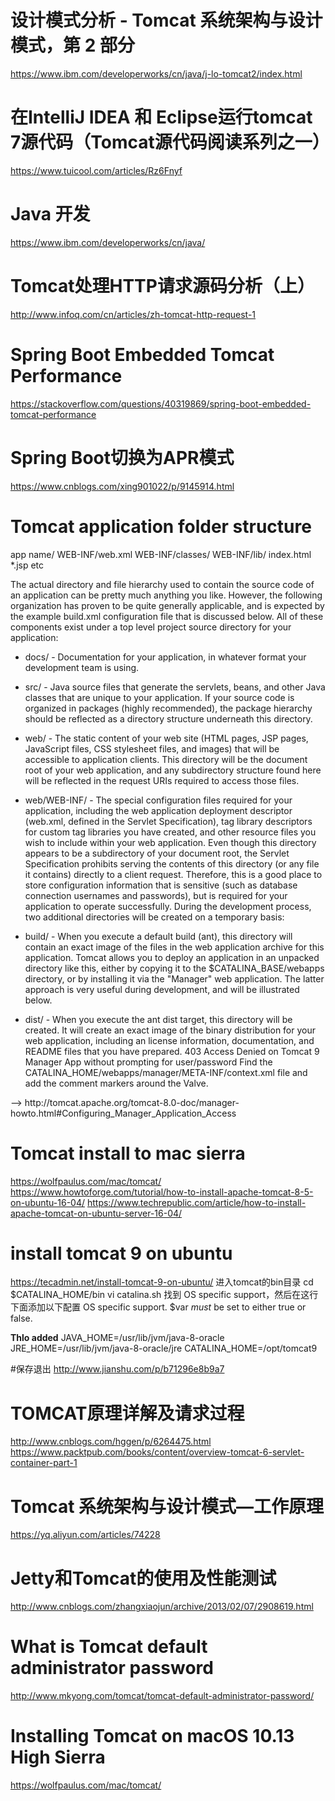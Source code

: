# 设计模式分析 - Tomcat 系统架构与设计模式，第 2 部分
https://www.ibm.com/developerworks/cn/java/j-lo-tomcat2/index.html
# 在IntelliJ IDEA 和 Eclipse运行tomcat 7源代码（Tomcat源代码阅读系列之一）
https://www.tuicool.com/articles/Rz6Fnyf
# Java 开发
https://www.ibm.com/developerworks/cn/java/
# Tomcat处理HTTP请求源码分析（上）
http://www.infoq.com/cn/articles/zh-tomcat-http-request-1
# Spring Boot Embedded Tomcat Performance
https://stackoverflow.com/questions/40319869/spring-boot-embedded-tomcat-performance
# Spring Boot切换为APR模式
https://www.cnblogs.com/xing901022/p/9145914.html

# Tomcat application folder structure
app name/
    WEB-INF/web.xml
    WEB-INF/classes/
    WEB-INF/lib/
    index.html
    *.jsp etc

The actual directory and file hierarchy used to contain the source code of an application can be pretty much anything you like. However, the following organization has proven to be quite generally applicable, and is expected by the example build.xml configuration file that is discussed below. All of these components exist under a top level project source directory for your application:
* docs/ - Documentation for your application, in whatever format your development team is using.

* src/ - Java source files that generate the servlets, beans, and other Java classes that are unique to your application. If your source code is organized in packages (highly recommended), the package hierarchy should be reflected as a directory structure underneath this directory.

* web/ - The static content of your web site (HTML pages, JSP pages, JavaScript files, CSS stylesheet files, and images) that will be accessible to application clients. This directory will be the document root of your web application, and any subdirectory structure found here will be reflected in the request URIs required to access those files.

* web/WEB-INF/ - The special configuration files required for your application, including the web application deployment descriptor (web.xml, defined in the Servlet Specification), tag library descriptors for custom tag libraries you have created, and other resource files you wish to include within your web application. Even though this directory appears to be a subdirectory of your document root, the Servlet Specification prohibits serving the contents of this directory (or any file it contains) directly to a client request. Therefore, this is a good place to store configuration information that is sensitive (such as database connection usernames and passwords), but is required for your application to operate successfully.
During the development process, two additional directories will be created on a temporary basis:
* build/ - When you execute a default build (ant), this directory will contain an exact image of the files in the web application archive for this application. Tomcat allows you to deploy an application in an unpacked directory like this, either by copying it to the $CATALINA_BASE/webapps directory, or by installing it via the "Manager" web application. The latter approach is very useful during development, and will be illustrated below. 

* dist/ - When you execute the ant dist target, this directory will be created. It will create an exact image of the binary distribution for your web application, including an license information, documentation, and README files that you have prepared.
403 Access Denied on Tomcat 9 Manager App without prompting for user/password
Find the CATALINA_HOME/webapps/manager/META-INF/context.xml file and add the comment markers around the Valve.
<Context antiResourceLocking="false" privileged="true" > 
<!— 
<Valve className="org.apache.catalina.valves.RemoteAddrValve" allow="127\.\d+\.\d+\.\d+|::1|0:0:0:0:0:0:0:1" /> 
—> 
</Context>
http://tomcat.apache.org/tomcat-8.0-doc/manager-howto.html#Configuring_Manager_Application_Access

# Tomcat install to mac sierra
https://wolfpaulus.com/mac/tomcat/
https://www.howtoforge.com/tutorial/how-to-install-apache-tomcat-8-5-on-ubuntu-16-04/
https://www.techrepublic.com/article/how-to-install-apache-tomcat-on-ubuntu-server-16-04/

# install tomcat 9 on ubuntu
https://tecadmin.net/install-tomcat-9-on-ubuntu/
进入tomcat的bin目录 cd $CATALINA_HOME/bin vi catalina.sh 找到 
OS specific support，然后在这行下面添加以下配置 
OS specific support. $var _must_ be set to either true or false. 

**Thlo added**
JAVA_HOME=/usr/lib/jvm/java-8-oracle
JRE_HOME=/usr/lib/jvm/java-8-oracle/jre
CATALINA_HOME=/opt/tomcat9

#保存退出
http://www.jianshu.com/p/b71296e8b9a7

# TOMCAT原理详解及请求过程
http://www.cnblogs.com/hggen/p/6264475.html
https://www.packtpub.com/books/content/overview-tomcat-6-servlet-container-part-1
# Tomcat 系统架构与设计模式—工作原理
https://yq.aliyun.com/articles/74228
# Jetty和Tomcat的使用及性能测试
http://www.cnblogs.com/zhangxiaojun/archive/2013/02/07/2908619.html

# What is Tomcat default administrator password
http://www.mkyong.com/tomcat/tomcat-default-administrator-password/

# Installing Tomcat on macOS 10.13 High Sierra
https://wolfpaulus.com/mac/tomcat/
